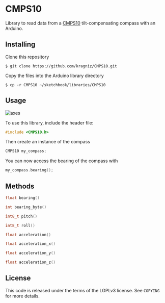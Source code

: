 CMPS10
======

Library to read data from a
[CMPS10](http://www.robot-electronics.co.uk/htm/cmps10doc.htm)
tilt-compensating compass with an Arduino.

Installing
----------

Clone this repository

    $ git clone https://github.com/kragniz/CMPS10.git

Copy the files into the Arduino library directory

    $ cp -r CMPS10 ~/sketchbook/libraries/CMPS10

Usage
-----

![axes](https://raw.github.com/kragniz/CMPS10/master/examples/axes.png)

To use this library, include the header file:

```cpp
#include <CMPS10.h>
```

Then create an instance of the compass

```cpp
CMPS10 my_compass;
```

You can now access the bearing of the compass with

```cpp
my_compass.bearing();
```

Methods
-------

```cpp
float bearing()
```

```cpp
int bearing_byte()
```

```cpp
int8_t pitch()

int8_t roll()
```

```cpp
float acceleration()
```

```cpp
float acceleration_x()

float acceleration_y()

float acceleration_z()
```

License
-------

This code is released under the terms of the LGPLv3 license. See `COPYING` for
more details.
